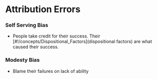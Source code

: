 
# Attribution Errors


### Self Serving Bias


-	People take credit for their success. Their [#!/concepts/Dispositional_Factors](dispositional factors) are what caused their success.


### Modesty Bias


-	Blame their failures on lack of ability
